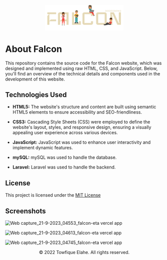 <p align="center"><a href="" target="_blank"><img src="https://github.com/towfique-elahe/falcon-ui/blob/71e1090d7753bb34254c3b48dd44ffa264c391ef/assets/pictures/logo-dark.svg" width="250" alt="Logo"></a></p>

# About Falcon

This repository contains the source code for the Falcon website, which was designed and implemented using raw HTML, CSS, and JavaScript. Below, you'll find an overview of the technical details and components used in the development of this website.

## Technologies Used

- **HTML5:** The website's structure and content are built using semantic HTML5 elements to ensure accessibility and SEO-friendliness.

- **CSS3:** Cascading Style Sheets (CSS) were employed to define the website's layout, styles, and responsive design, ensuring a visually appealing user experience across various devices.

- **JavaScript:** JavaScript was used to enhance user interactivity and implement dynamic features.
  
- **mySQL:** mySQL was used to handle the database.
  
- **Laravel:** Laravel was used to handle the backend.

## License

This project is licensed under the [MIT License](https://choosealicense.com/licenses/mit/)

## Screenshots

![Web capture_21-9-2023_04553_falcon-eta vercel app](https://github.com/towfique-elahe/falcon-ui/assets/68939516/8be5946d-a006-4efc-89d6-4f82e3cfc21e)

![Web capture_21-9-2023_04613_falcon-eta vercel app](https://github.com/towfique-elahe/falcon-ui/assets/68939516/1734d905-786b-41f6-8bb1-01cf826751e1)

![Web capture_21-9-2023_04745_falcon-eta vercel app](https://github.com/towfique-elahe/falcon-ui/assets/68939516/7cd6f6cf-e8f9-4404-949a-4f0aa50bc2f6)


<p align="center">
  © 2022 Towfique Elahe. All rights reserved.
</p>
